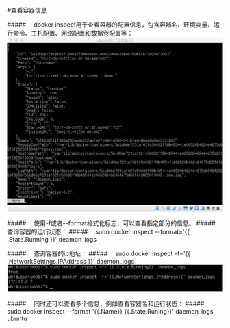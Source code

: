 #查看容器信息

#####&emsp; docker inspect用于查看容器的配置信息，包含容器名、环境变量、运行命令、主机配置、网络配置和数据卷配置等：
![](/assets/18.png)

#####&emsp; 使用-f或者--format格式化标志，可以查看指定部分的信息。
#####&emsp; 查询容器的运行状态：
#####&emsp; sudo docker inspect --format='\{{ .State.Running }}' deamon_logs

#####&emsp; 查询容器的ip地址：
#####&emsp; sudo docker inspect -f='\{{ .NetworkSettings.IPAddress }}' daemon_logs
![](/assets/19.png)

#####&emsp; 同时还可以查看多个信息，例如查看容器名和运行状态：
#####&emsp;  sudo docker inspect --format '\{{.Name}} \{{.State.Runing}}' daemon_logs ubuntu